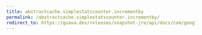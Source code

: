 ```yaml
---
title: abstractcache.simplestatscounter.incrementby
permalink: /abstractcache.simplestatscounter.incrementby/
redirect_to: https://guava.dev/releases/snapshot-jre/api/docs/com/google/common/cache/AbstractCache.SimpleStatsCounter.html#incrementBy-com.google.common.cache.AbstractCache.StatsCounter-
---
```

